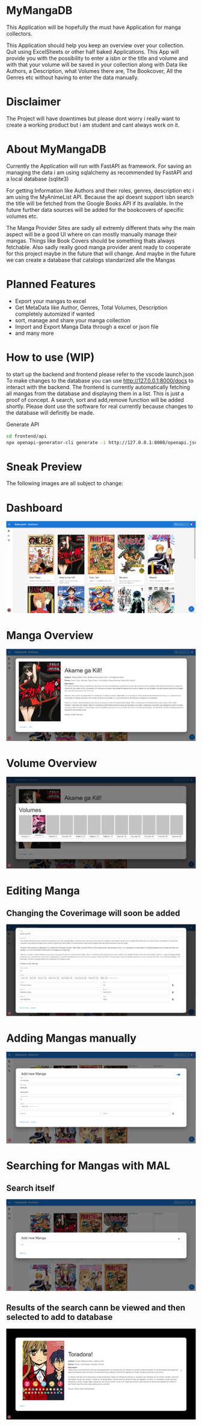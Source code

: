 # MyMangaDB

This Application will be hopefully the must have Application for manga collectors.

This Application should help you keep an overview over your collection. Quit using ExcelSheets 
or other half baked Applications. This App will provide you with the possibility to enter a isbn 
or the title and volume and with that your volume will be saved in your collection along with Data 
like Authors, a Description, what Volumes there are, The Bookcover, All the Genres etc without having 
to enter the data manually.

# Disclaimer

The Project will have downtimes but please dont worry i really want to create a working product but i am student and
cant always work on it.

#  About MyMangaDB

Currently the Application will run with FastAPI as framework. For saving an managing the 
data i am using sqlalchemy as recommended by FastAPI and a local database (sqlite3)

For getting Information like Authors and their roles, genres, description etc i am using the
MyAnimeList API. Because the api doesnt support isbn search the title will be fetched from the 
Google Books API if its available. In the future further data sources will be added for the bookcovers
of specific volumes etc.

The Manga Provider Sites are sadly all extremly different thats why the main aspect will be a good UI
where on can mostly manually manage their mangas. Things like Book Covers should be something thats always 
fetchable. Also sadly really good manga provider arent ready to cooperate for this project maybe in the 
future that will change. And maybe in the future we can create a database that catalogs standarized alle the Mangas

# Planned Features

- Export your mangas to excel
- Get MetaData like Author, Genres, Total Volumes, Description completely automized if wanted
- sort, manage and share your manga collection
- Import and Export Manga Data through a excel or json file
- and many more

# How to use (WIP)

to start up the backend and frontend please refer to the vscode launch.json 
To make changes to the database you can use http://127.0.0.1:8000/docs to interact
with the backend. The frontend is currently automatically fetching all mangas from the database and displaying them in a list.
This is just a proof of concept. A search, sort and add,remove function will be added shortly. Please dont use the software for real
currently because changes to the database will definitly be made.  
 
Generate API
```bash
cd frontend/api
npx openapi-generator-cli generate -i http://127.0.0.1:8000/openapi.json -g typescript-fetch
```
# Sneak Preview

The following images are all subject to change:
# Dashboard
![ScreenShot](https://raw.githubusercontent.com/FabianRolfMatthiasNoll/MyMangaDB/master/screenshots/dashboard.png)
# Manga Overview
![ScreenShot](https://raw.githubusercontent.com/FabianRolfMatthiasNoll/MyMangaDB/master/screenshots/manga_overview.png)
# Volume Overview
![ScreenShot](https://raw.githubusercontent.com/FabianRolfMatthiasNoll/MyMangaDB/master/screenshots/volume_overview.png)
# Editing Manga
## Changing the Coverimage will soon be added
![ScreenShot](https://github.com/FabianRolfMatthiasNoll/MyMangaDB/blob/master/screenshots/manga_editing.png?raw=true)
# Adding Mangas manually
![ScreenShot](https://github.com/FabianRolfMatthiasNoll/MyMangaDB/blob/master/screenshots/adding_manga_manual.png?raw=true)
# Searching for Mangas with MAL
## Search itself
![ScreenShot](https://github.com/FabianRolfMatthiasNoll/MyMangaDB/blob/master/screenshots/myanimelist_search.png?raw=true)
## Results of the search cann be viewed and then selected to add to database
![ScreenShot](https://github.com/FabianRolfMatthiasNoll/MyMangaDB/blob/master/screenshots/myanimelist_search_preview.png?raw=true)

